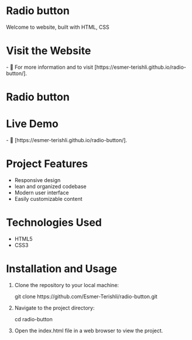 <h1>Radio button</h1>
<p align="left">Welcome to website, built with HTML, CSS</p>

<h1>Visit the Website</h1>
- 📄 For more information and to visit [https://esmer-terishli.github.io/radio-button/].


<h1>Radio button</h1>

<h1>Live Demo</h1>
- 📄 [https://esmer-terishli.github.io/radio-button/].

<h1>Project Features</h1>
<ul>
  <li>Responsive design</li>
  <li>lean and organized codebase</li>
  <li>Modern user interface</li>
  <li>Easily customizable content</li>
</ul>

<h1>Technologies Used</h1>
<ul>
  <li>HTML5</li>
  <li>CSS3</li>
</ul>

<h1>Installation and Usage</h1>
<ol>
  <li>Clone the repository to your local machine:
    <p>git clone https://github.com/Esmer-Terishli/radio-button.git</p>
  </li>
    <li>Navigate to the project directory:
    <p>cd radio-button</p>
  </li>
  <li>Open the index.html file in a web browser to view the project.</li>
</ol>

